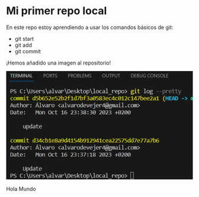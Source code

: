 # Mi primer repo local

En este repo estoy aprendiendo a usar los comandos básicos de git:
- git start
- git add
- git commit 

¡Hemos añadido una imagen al repositorio!

![mi log](image.png)


Hola Mundo